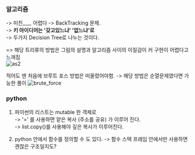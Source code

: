 ### 알고리즘  
-> 미친,,,,,, 어렵다 
-> BackTracking 문제.   
-> **키 아이디어는 '갖고있느냐' '없느냐'로**   
-> 두가지 Decision Tree로 나누는 것이다.  

=> 해당 트리류의 방법은 그림의 설명과 알고리즘 사이의 이질감이 커 구현이 어렵다고 느껴짐   
  ![as2](https://user-images.githubusercontent.com/70446214/153720787-aa9be4c0-173b-4815-83f7-5c7f72ed84c6.png)





적어도 맨 처음에 브루트 포스 방법은 떠올렸어야함. -> 해당 방법은 순열문제였다면 가능한 풀이
![brute_force](https://user-images.githubusercontent.com/70446214/153720730-4986e7ff-1a33-4fcd-8496-d65cb1f2452b.png)
  


### python  

1. 파이썬의 리스트는 mutable 한 객체로  
-> '=' 를 사용하면 얕은 복사 (주소를 공유) 가 이루어 진다.  
-> list.copy()를 사용해야 깊은 복사가 이루어진다.  


2. python 안에서 함수를 정의할 수 도 있다. 
-> 함수 스택 프레임 안에서만 사용하면 괜찮은 구조일지도? 

